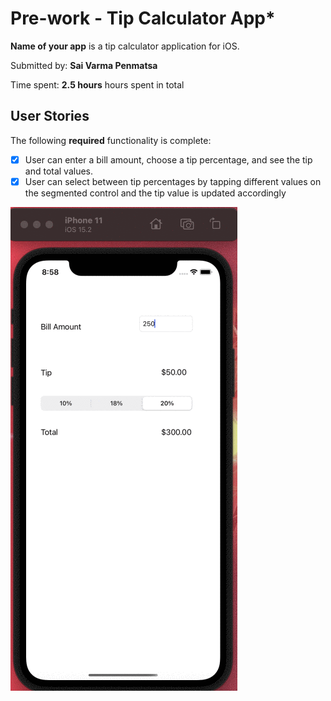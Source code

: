 # Pre-work - Tip Calculator App*

**Name of your app** is a tip calculator application for iOS.

Submitted by: **Sai Varma Penmatsa**

Time spent: **2.5 hours** hours spent in total

## User Stories

The following **required** functionality is complete:

* [x] User can enter a bill amount, choose a tip percentage, and see the tip and total values.
* [x] User can select between tip percentages by tapping different values on the segmented control and the tip value is updated accordingly

<img src='6GaJuz0Id3.gif' title='Video Walkthrough' width='' alt='Video Walkthrough' />

